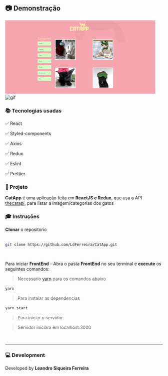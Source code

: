 ## :camera: Demonstração

![gif](github/change.gif)
![gif](github/more.gif)


### :books: Tecnologias usadas

✅ React


✅ Styled-components


✅ Axios


✅ Redux


✅ Eslint


✅ Prettier



### :rocket: Projeto

**CatApp** é uma aplicação feita em **ReactJS e Redux**, que usa a API [thecatapi](https://docs.thecatapi.com/api-reference/images/images-search), para listar a imagem/categorias dos gatos



### :mortar_board: Instruções

**Clonar** o repositorio

```bash

git clone https://github.com/LdFerreira/CatApp.git

```



<br>



Para iniciar **FrontEnd** - Abra o pasta **FrontEnd** no seu terminal e  **execute** os seguintes comandos:
>Necessario [yarn](https://yarnpkg.com/) para os comandos abaixo
```bash
yarn
```
>Para instalar as dependencias
```bash
yarn start
```
>Para iniciar o servidor

>Servidor iniciara em localhost:3000



<br>


---

### :computer: Development

Developed by **Leandro Siqueira Ferreira**
